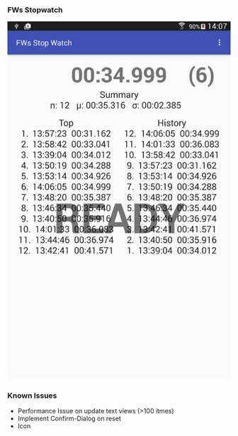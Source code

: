 ### FWs Stopwatch
![Screenshot](screenshot.png "FWs Android Stopwatch")


### Known Issues

* Performance Issue on update text views (>100 itmes)
* Implement Confirm-Dialog on reset
* Icon